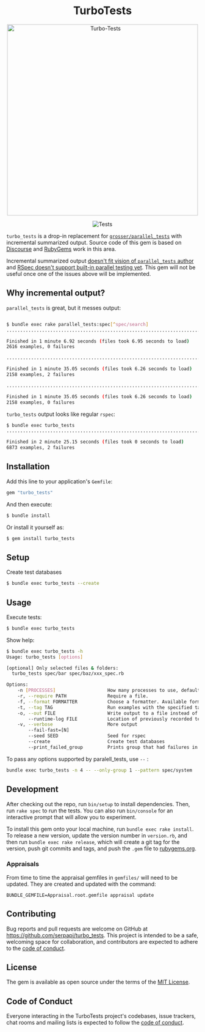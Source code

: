 <h1 align="center">
  TurboTests
</h1>

<div align="center">
   <img src="https://user-images.githubusercontent.com/78694043/233910064-87a6d557-1120-42d2-b965-2a9403c6f2f4.svg" width="500" alt="Turbo-Tests">

</div>

<div align="center">

  ![Tests](https://github.com/serpapi/turbo_tests/workflows/Tests/badge.svg)

</div>

`turbo_tests` is a drop-in replacement for [`grosser/parallel_tests`](https://github.com/grosser/parallel_tests) with incremental summarized output. Source code of this gem is based on [Discourse](https://github.com/discourse/discourse/blob/6b9784cf8a18636bce281a7e4d18e65a0cbc6290/lib/turbo_tests.rb) and [RubyGems](https://github.com/rubygems/rubygems/tree/390335ceb351668cd433bd5bb9823dd021f82533/bundler/tool) work in this area.

Incremental summarized output [doesn't fit vision of `parallel_tests` author](https://github.com/grosser/parallel_tests/issues/708) and [RSpec doesn't support built-in parallel testing yet](https://github.com/rspec/rspec-rails/issues/2104#issuecomment-658474900). This gem will not be useful once one of the issues above will be implemented.

## Why incremental output?

`parallel_tests` is great, but it messes output:

```bash

$ bundle exec rake parallel_tests:spec[^spec/search]
.................................................................................................................................................................................................................................................................................................................................................................................................................................................................................................................................................................................

Finished in 1 minute 6.92 seconds (files took 6.95 seconds to load)
2616 examples, 0 failures

.........................................................................................................................................F........................................................................................................................................F..............................................................................................................................................................................................................................................................................................

Finished in 1 minute 35.05 seconds (files took 6.26 seconds to load)
2158 examples, 2 failures

.................................................................................................................................................................................................................................................................................................................................................................................................................................................................................................................................................................................

Finished in 1 minute 35.05 seconds (files took 6.26 seconds to load)
2158 examples, 0 failures
```

`turbo_tests` output looks like regular `rspec`:

```bash
$ bundle exec turbo_tests
..........................................................................................................................................................................................................................................................................................................................................................................................................................................................................................................................................................................................................................................................................................................................F........................................................................................................................................F..............................................................................................................................................................................................................................................................................................................................................................................................................................................................................................................................................................................................................................................................................................................................................................................................................................................................................

Finished in 2 minute 25.15 seconds (files took 0 seconds to load)
6873 examples, 2 failures
```

## Installation

Add this line to your application's `Gemfile`:

```ruby
gem "turbo_tests"
```

And then execute:

```bash
$ bundle install
```

Or install it yourself as:

```bash
$ gem install turbo_tests
```

## Setup

Create test databases

```bash
$ bundle exec turbo_tests --create
```

## Usage

Execute tests:

```bash
$ bundle exec turbo_tests
```

Show help:

```bash
$ bundle exec turbo_tests -h
Usage: turbo_tests [options]

[optional] Only selected files & folders:
  turbo_tests spec/bar spec/baz/xxx_spec.rb

Options:
    -n [PROCESSES]                   How many processes to use, default: available CPUs
    -r, --require PATH               Require a file.
    -f, --format FORMATTER           Choose a formatter. Available formatters: progress (p), documentation (d). Default: progress
    -t, --tag TAG                    Run examples with the specified tag.
    -o, --out FILE                   Write output to a file instead of $stdout
        --runtime-log FILE           Location of previously recorded test runtimes
    -v, --verbose                    More output
        --fail-fast=[N]
        --seed SEED                  Seed for rspec
        --create                     Create test databases
        --print_failed_group         Prints group that had failures in it
```

To pass any options supported by paralell_tests, use `--` :

```bash
bundle exec turbo_tests -n 4 -- --only-group 1 --pattern spec/system
```

## Development

After checking out the repo, run `bin/setup` to install dependencies. Then, run `rake spec` to run the tests. You can also run `bin/console` for an interactive prompt that will allow you to experiment.

To install this gem onto your local machine, run `bundle exec rake install`. To release a new version, update the version number in `version.rb`, and then run `bundle exec rake release`, which will create a git tag for the version, push git commits and tags, and push the `.gem` file to [rubygems.org](https://rubygems.org).

### Appraisals

From time to time the appraisal gemfiles in `gemfiles/` will need to be updated.
They are created and updated with the command:

```shell
BUNDLE_GEMFILE=Appraisal.root.gemfile appraisal update
```

## Contributing

Bug reports and pull requests are welcome on GitHub at https://github.com/serpapi/turbo_tests. This project is intended to be a safe, welcoming space for collaboration, and contributors are expected to adhere to the [code of conduct](https://github.com/serpapi/turbo_tests/blob/master/CODE_OF_CONDUCT.md).


## License

The gem is available as open source under the terms of the [MIT License](https://opensource.org/licenses/MIT).

## Code of Conduct

Everyone interacting in the TurboTests project's codebases, issue trackers, chat rooms and mailing lists is expected to follow the [code of conduct](https://github.com/serpapi/turbo_tests/blob/master/CODE_OF_CONDUCT.md).
